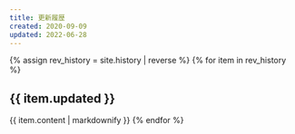 ```yaml
---
title: 更新履歴
created: 2020-09-09
updated: 2022-06-28
---
```

{% assign rev_history = site.history | reverse %}
{% for item in rev_history %}
## <a name="{{ item.updated }}">{{ item.updated }}</a>
{{ item.content | markdownify }}
{% endfor %}
